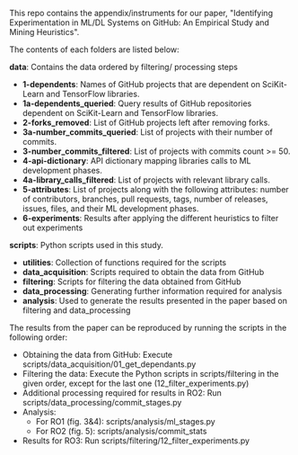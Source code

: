 This repo contains the appendix/instruments for our paper, "Identifying Experimentation in ML/DL Systems on GitHub: An Empirical Study and Mining Heuristics".

The contents of each folders are listed below:

**data**: Contains the data ordered by filtering/ processing steps
- **1-dependents**: Names of GitHub projects that are dependent on SciKit-Learn and TensorFlow libraries.
- **1a-dependents_queried**: Query results of GitHub repositories dependent on SciKit-Learn and TensorFlow libraries.
- **2-forks_removed**: List of GitHub projects left after removing forks.
- **3a-number_commits_queried**: List of projects with their number of commits.
- **3-number_commits_filtered**: List of projects with commits count >= 50.
- **4-api-dictionary**: API dictionary mapping libraries calls to ML development phases.
- **4a-library_calls_filtered**: List of projects with relevant library calls.
- **5-attributes**: List of projects along with the following attributes: number of contributors, branches, pull requests, tags, number of releases, issues, files, and their ML development phases.
- **6-experiments**: Results after applying the different heuristics to filter out experiments

**scripts**: Python scripts used in this study.
  - **utilities**: Collection of functions required for the scripts
  - **data_acquisition**: Scripts required to obtain the data from GitHub
  - **filtering**: Scripts for filtering the data obtained from GitHub
  - **data_processing**: Generating further information required for analysis
  - **analysis**: Used to generate the results presented in the paper based on filtering and data_processing


The results from the paper can be reproduced by running the scripts in the following order:
  - Obtaining the data from GitHub: Execute scripts/data_acquisition/01_get_dependants.py
  - Filtering the data: Execute the Python scripts in scripts/filtering in the given order, except for the last one (12_filter_experiments.py)
  - Additional processing required for results in RO2: Run scripts/data_processing/commit_stages.py
  - Analysis:
    - For RO1 (fig. 3&4): scripts/analysis/ml_stages.py
    - For RO2 (fig. 5): scripts/analysis/commit_stats
  - Results for RO3: Run scripts/filtering/12_filter_experiments.py
